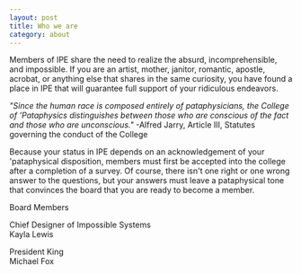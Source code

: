```yaml
---
layout: post
title: Who we are
category: about
---
```


Members of IPE share the need to realize the absurd, incomprehensible, and impossible. If you are an artist, mother, janitor, romantic, apostle, acrobat, or anything else that shares in the same curiosity, you have found a place in IPE that will guarantee full support of your ridiculous endeavors.

<em>"Since the human race is composed entirely of pataphysicians, the College of 'Pataphysics distinguishes between those who are conscious of the fact and those who are unconscious."</em> -Alfred Jarry, Article III, Statutes governing the conduct of the College

Because your status in IPE depends on an acknowledgement of your 'pataphysical disposition, members must first be accepted into the college after a completion of a survey. Of course, there isn't one right or one wrong answer to the questions, but your answers must leave a pataphysical tone that convinces the board that you are ready to become a member.

<span class="subheader">Board Members</span>

Chief Designer of Impossible Systems
<br>
Kayla Lewis

President King
<br>
Michael Fox

